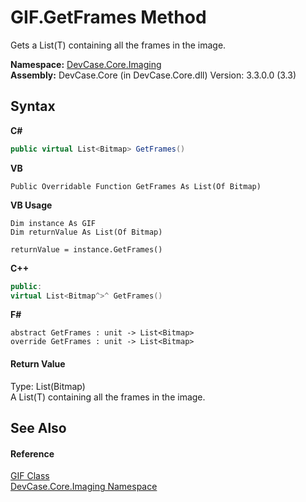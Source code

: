 # GIF.GetFrames Method 
 

Gets a List(T) containing all the frames in the image.

**Namespace:**&nbsp;<a href="N_DevCase_Core_Imaging">DevCase.Core.Imaging</a><br />**Assembly:**&nbsp;DevCase.Core (in DevCase.Core.dll) Version: 3.3.0.0 (3.3)

## Syntax

**C#**<br />
``` C#
public virtual List<Bitmap> GetFrames()
```

**VB**<br />
``` VB
Public Overridable Function GetFrames As List(Of Bitmap)
```

**VB Usage**<br />
``` VB Usage
Dim instance As GIF
Dim returnValue As List(Of Bitmap)

returnValue = instance.GetFrames()
```

**C++**<br />
``` C++
public:
virtual List<Bitmap^>^ GetFrames()
```

**F#**<br />
``` F#
abstract GetFrames : unit -> List<Bitmap> 
override GetFrames : unit -> List<Bitmap> 
```


#### Return Value
Type: List(Bitmap)<br />A List(T) containing all the frames in the image.

## See Also


#### Reference
<a href="T_DevCase_Core_Imaging_GIF">GIF Class</a><br /><a href="N_DevCase_Core_Imaging">DevCase.Core.Imaging Namespace</a><br />